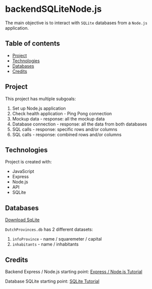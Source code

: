# backendSQLiteNode.js
The main objective is to interact with `SQLite` databases from a `Node.js` application.

## Table of contents
* [Project](#Project)
* [Technologies](#technologies)
* [Databases](#Databases)
* [Credits](#Credits)

## Project
This project has multiple subgoals:
1. Set up Node.js application
2. Check health application - Ping Pong connection
3. Mockup data - response: all the mockup data
4. Database connection - response: all the data from both databases
5. SQL calls - response: specific rows and/or columns
6. SQL calls - response: combined rows and/or columns

## Technologies
Project is created with:
* JavaScript
* Express
* Node.js
* API
* SQLite

## Databases
[Download SqLite](https://www.sqlite.org/index.html)

`DutchProvinces.db` has 2 different datasets:
1. `infoProvince` - name / squaremeter / capital
2. `inhabitants` -  name / inhabitants

## Credits
Backend Express / Node.js starting point:
[Express / Node.js Tutorial](https://expressjs.com/)

Database SQLite starting point:
[SQLite Tutorial](https://www.sqlitetutorial.net/)



